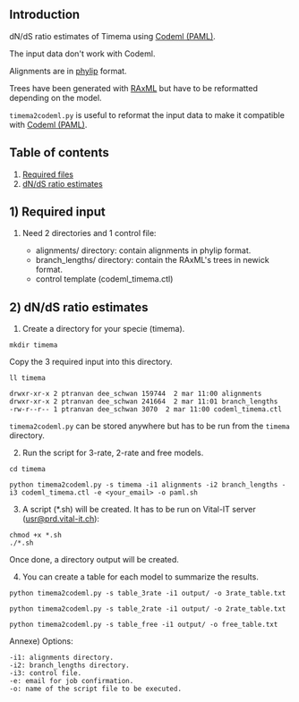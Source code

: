 ## Introduction

dN/dS ratio estimates of Timema using [Codeml (PAML)](http://abacus.gene.ucl.ac.uk/software/paml.html).

The input data don't work with Codeml.

Alignments are in [phylip](http://evolution.genetics.washington.edu/phylip.html) format.

Trees have been generated with [RAxML](http://sco.h-its.org/exelixis/software.html) but have to be reformatted depending on the model.

```timema2codeml.py``` is useful to reformat the input data to make it compatible with [Codeml (PAML)](http://abacus.gene.ucl.ac.uk/software/paml.html).
 
## Table of contents

1. [Required files](#1_input)
2. [dN/dS ratio estimates](#2_paml)

## <a name="1_input"></a>1) Required input

1. Need 2 directories and 1 control file:

	* alignments/ directory: contain alignments in phylip format.
	* branch_lengths/ directory: contain the RAxML's trees in newick format.
	* control template (codeml_timema.ctl)

## <a name="2_paml"></a>2) dN/dS ratio estimates

1) Create a directory for your specie (timema).

```
mkdir timema
```

Copy the 3 required input into this directory.

```
ll timema

drwxr-xr-x 2 ptranvan dee_schwan 159744  2 mar 11:00 alignments
drwxr-xr-x 2 ptranvan dee_schwan 241664  2 mar 11:01 branch_lengths
-rw-r--r-- 1 ptranvan dee_schwan 3070  2 mar 11:00 codeml_timema.ctl
```

```timema2codeml.py``` can be stored anywhere but has to be run from the ```timema``` directory.

2) Run the script for 3-rate, 2-rate and free models.

```
cd timema

python timema2codeml.py -s timema -i1 alignments -i2 branch_lengths -i3 codeml_timema.ctl -e <your_email> -o paml.sh
```

3) A script (*.sh) will be created. It has to be run on Vital-IT server (usr@prd.vital-it.ch):

```
chmod +x *.sh
./*.sh
```

Once done, a directory output will be created.

4) You can create a table for each model to summarize the results.

```
python timema2codeml.py -s table_3rate -i1 output/ -o 3rate_table.txt

python timema2codeml.py -s table_2rate -i1 output/ -o 2rate_table.txt

python timema2codeml.py -s table_free -i1 output/ -o free_table.txt
```

Annexe) Options:

```
-i1: alignments directory.
-i2: branch_lengths directory.
-i3: control file.
-e: email for job confirmation.
-o: name of the script file to be executed.
```

